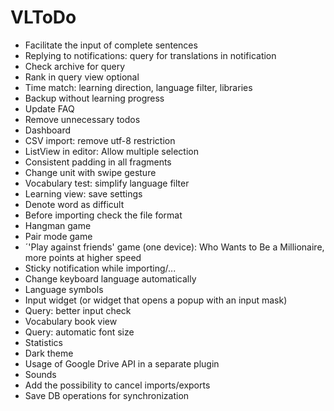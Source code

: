# VLToDo

* Facilitate the input of complete sentences
* Replying to notifications: query for translations in notification
* Check archive for query
* Rank in query view optional
* Time match: learning direction, language filter, libraries
* Backup without learning progress
* Update FAQ
* Remove unnecessary todos
* Dashboard
* CSV import: remove utf-8 restriction
* ListView in editor: Allow multiple selection
* Consistent padding in all fragments
* Change unit with swipe gesture
* Vocabulary test: simplify language filter
* Learning view: save settings
* Denote word as difficult
* Before importing check the file format
* Hangman game
* Pair mode game
* ´'Play against friends' game (one device): Who Wants to Be a Millionaire, more points at higher speed
* Sticky notification while importing/...
* Change keyboard language automatically
* Language symbols
* Input widget (or widget that opens a popup with an input mask)
* Query: better input check
* Vocabulary book view
* Query: automatic font size
* Statistics
* Dark theme
* Usage of Google Drive API in a separate plugin
* Sounds
* Add the possibility to cancel imports/exports
* Save DB operations for synchronization
